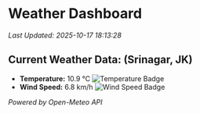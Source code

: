 
# Weather Dashboard

_Last Updated: 2025-10-17 18:13:28_

## Current Weather Data: (Srinagar, JK)
- **Temperature:** 10.9 °C ![Temperature Badge](https://img.shields.io/badge/Temperature-Low%20Temp-blue)
- **Wind Speed:** 6.8 km/h ![Wind Speed Badge](https://img.shields.io/badge/Wind%20Speed-Light%20Wind-blue)

*Powered by Open-Meteo API*
